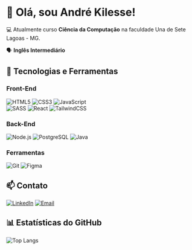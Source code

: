 # 👋 Olá, sou André Kilesse!  

💻 Atualmente curso **Ciência da Computação** na faculdade Una de Sete Lagoas - MG.  

🗣️ **Inglês Intermediário**  

## 🚀 Tecnologias e Ferramentas  


### **Front-End**  
![HTML5](https://img.shields.io/badge/HTML5-E34F26?style=for-the-badge&logo=html5&logoColor=white) 
![CSS3](https://img.shields.io/badge/CSS3-1572B6?style=for-the-badge&logo=css3&logoColor=white) 
![JavaScript](https://img.shields.io/badge/JavaScript-F7DF1E?style=for-the-badge&logo=javascript&logoColor=black) <br>
![SASS](https://img.shields.io/badge/SASS-CC6699?style=for-the-badge&logo=sass&logoColor=white) 
![React](https://img.shields.io/badge/React-61DAFB?style=for-the-badge&logo=react&logoColor=black) 
![TailwindCSS](https://img.shields.io/badge/TailwindCSS-38B2AC?style=for-the-badge&logo=tailwind-css&logoColor=white)  


### **Back-End**  
![Node.js](https://img.shields.io/badge/Node.js-339933?style=for-the-badge&logo=nodedotjs&logoColor=white) ![PostgreSQL](https://img.shields.io/badge/PostgreSQL-4169E1?style=for-the-badge&logo=postgresql&logoColor=white) ![Java](https://img.shields.io/badge/Java-007396?style=for-the-badge&logo=java&logoColor=white)
 


### **Ferramentas**  
![Git](https://img.shields.io/badge/Git-F05032?style=for-the-badge&logo=git&logoColor=white) ![Figma](https://img.shields.io/badge/Figma-F24E1E?style=for-the-badge&logo=figma&logoColor=white)  


## 📫 Contato  
[![LinkedIn](https://img.shields.io/badge/LinkedIn-0077B5?style=for-the-badge&logo=linkedin&logoColor=white)](https://www.linkedin.com/in/andre-kilesse/) [![Email](https://img.shields.io/badge/Email-D14836?style=for-the-badge&logo=gmail&logoColor=white)](mailto:kilesseandre@gmail.com)  


## 📊 Estatísticas do GitHub  

![Top Langs](https://github-readme-stats.vercel.app/api/top-langs/?username=Andre-Kilesse&layout=compact&theme=radical)
